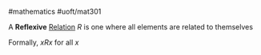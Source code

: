 #mathematics 
#uoft/mat301 

A **Reflexive** [Relation](../../Computer%20Science/CSC236/CSC236%20Notes/Relation.md) $R$ is one where all elements are related to themselves

Formally, $xRx$ for all $x$